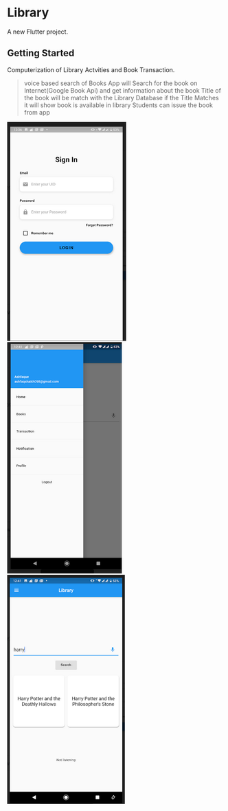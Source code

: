 # Library


A new Flutter project.

## Getting Started

Computerization of Library Actvities and Book Transaction.
>voice based search of Books
>App will Search for the book on Internet(Google Book Api) and get information about the book
>Title of the book will be match with the Library Database if the Title Matches it will show book is available in library
>Students can issue the book from app


![](/lib1.png)
![](/lib2.png)
![](/lib3.png)
